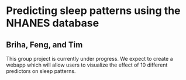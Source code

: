 # Predicting sleep patterns using the NHANES database

## Briha, Feng, and Tim

This group project is currently under progress. 
We expect to create a webapp which will allow users to visualize the effect of 10 different predictors on sleep patterns. 


